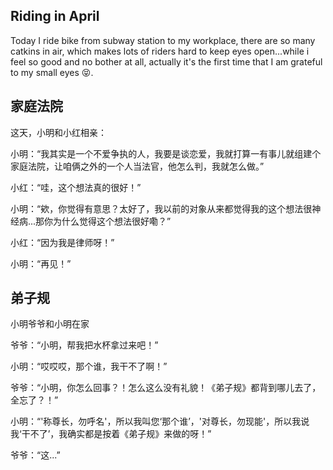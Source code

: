 ## Riding in April
Today I ride bike from subway station to my workplace, there are so many catkins in air, which makes lots of riders hard to keep eyes open...while i feel so good and 
no bother at all, actually it's the first time that I am grateful to my small eyes :stuck_out_tongue_closed_eyes:.

## 家庭法院
这天，小明和小红相亲：

小明：“我其实是一个不爱争执的人，我要是谈恋爱，我就打算一有事儿就组建个家庭法院，让咱俩之外的一个人当法官，他怎么判，我就怎么做。”

小红：“哇，这个想法真的很好！”

小明：“欸，你觉得有意思？太好了，我以前的对象从来都觉得我的这个想法很神经病...那你为什么觉得这个想法很好嘞？”

小红：“因为我是律师呀！”

小明：“再见！”

## 弟子规
小明爷爷和小明在家

爷爷：“小明，帮我把水杯拿过来吧！”

小明：“哎哎哎，那个谁，我干不了啊！”

爷爷：“小明，你怎么回事？！怎么这么没有礼貌！《弟子规》都背到哪儿去了，全忘了？！”

小明：“'称尊长，勿呼名'，所以我叫您‘那个谁’，'对尊长，勿现能'，所以我说我‘干不了’，我确实都是按着《弟子规》来做的呀！”

爷爷：“这...”
